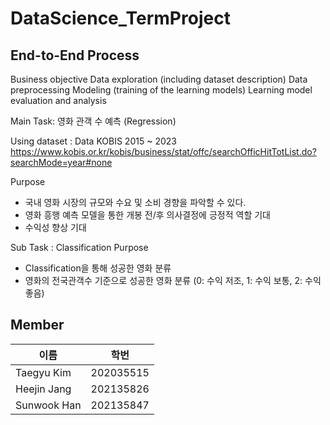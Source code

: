 # DataScience_TermProject

## End-to-End Process
   Business objective
   Data exploration (including dataset description)
   Data preprocessing
   Modeling (training of the learning models)
   Learning model evaluation and analysis


Main Task: 영화 관객 수 예측 (Regression)

Using dataset : Data KOBIS 2015 ~ 2023 
https://www.kobis.or.kr/kobis/business/stat/offc/searchOfficHitTotList.do?searchMode=year#none

Purpose
- 국내 영화 시장의 규모와 수요 및 소비 경향을 파악할 수 있다.
- 영화 흥행 예측 모델을 통한 개봉 전/후 의사결정에 긍정적 역할 기대
- 수익성 향상 기대


Sub Task : Classification
Purpose
- Classification을 통해 성공한 영화 분류 
- 영화의 전국관객수 기준으로 성공한 영화 분류 (0: 수익 저조, 1: 수익 보통, 2: 수익 좋음)

## Member
|이름|학번|
|------|---|
|Taegyu Kim|202035515|
|Heejin Jang|202135826|
|Sunwook Han|202135847|

